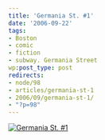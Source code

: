 ```yaml
---
title: 'Germania St. #1'
date: '2006-09-22'
tags:
- Boston
- comic
- fiction
- subway. Germania Street
wp:post_type: post
redirects:
- node/98
- articles/germania-st-1
- 2006/09/germania-st-1/
- "?p=98"
---
```


  [ ![Germania St. #1](http://static.flickr.com/79/250013030_e3d45c735a_o.jpg) ](http://www.flickr.com/photos/bensheldon/250013030/ "Photo Sharing")
